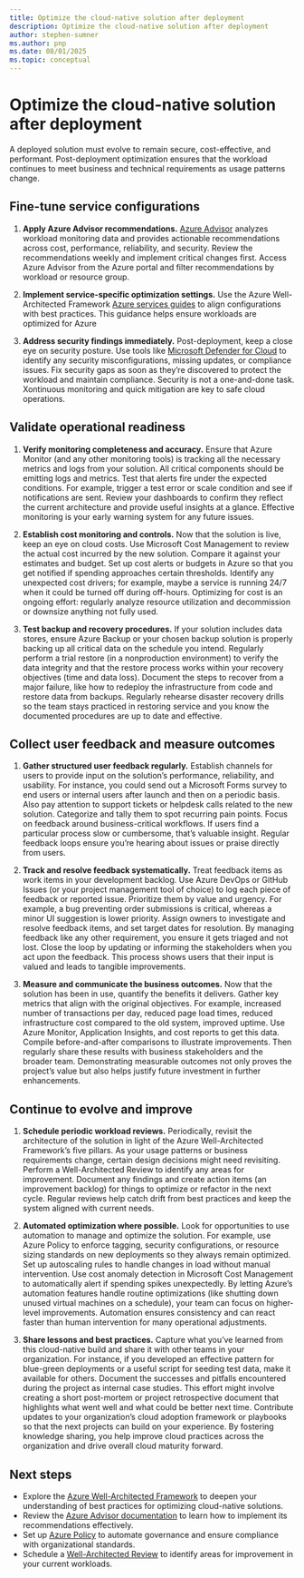 ```yaml
---
title: Optimize the cloud-native solution after deployment
description: Optimize the cloud-native solution after deployment
author: stephen-sumner
ms.author: pnp
ms.date: 08/01/2025
ms.topic: conceptual
---
```


# Optimize the cloud-native solution after deployment

A deployed solution must evolve to remain secure, cost-effective, and performant. Post-deployment optimization ensures that the workload continues to meet business and technical requirements as usage patterns change.

## Fine-tune service configurations

1. **Apply Azure Advisor recommendations.** [Azure Advisor](/azure/advisor/advisor-overview) analyzes workload monitoring data and provides actionable recommendations across cost, performance, reliability, and security. Review the recommendations weekly and implement critical changes first. Access Azure Advisor from the Azure portal and filter recommendations by workload or resource group.

2. **Implement service-specific optimization settings.** Use the Azure Well-Architected Framework [Azure services guides](/azure/well-architected/service-guides/?product=popular) to align configurations with best practices. This guidance helps ensure workloads are optimized for Azure

3. **Address security findings immediately.** Post-deployment, keep a close eye on security posture. Use tools like [Microsoft Defender for Cloud](/azure/defender-for-cloud/review-security-recommendations) to identify any security misconfigurations, missing updates, or compliance issues. Fix security gaps as soon as they’re discovered to protect the workload and maintain compliance. Security is not a one-and-done task. Xontinuous monitoring and quick mitigation are key to safe cloud operations.

## Validate operational readiness

1. **Verify monitoring completeness and accuracy.** Ensure that Azure Monitor (and any other monitoring tools) is tracking all the necessary metrics and logs from your solution. All critical components should be emitting logs and metrics. Test that alerts fire under the expected conditions. For example, trigger a test error or scale condition and see if notifications are sent. Review your dashboards to confirm they reflect the current architecture and provide useful insights at a glance. Effective monitoring is your early warning system for any future issues.

2. **Establish cost monitoring and controls.** Now that the solution is live, keep an eye on cloud costs. Use Microsoft Cost Management to review the actual cost incurred by the new solution. Compare it against your estimates and budget. Set up cost alerts or budgets in Azure so that you get notified if spending approaches certain thresholds. Identify any unexpected cost drivers; for example, maybe a service is running 24/7 when it could be turned off during off-hours. Optimizing for cost is an ongoing effort: regularly analyze resource utilization and decommission or downsize anything not fully used.

3. **Test backup and recovery procedures.** If your solution includes data stores, ensure Azure Backup or your chosen backup solution is properly backing up all critical data on the schedule you intend. Regularly perform a trial restore (in a nonproduction environment) to verify the data integrity and that the restore process works within your recovery objectives (time and data loss). Document the steps to recover from a major failure, like how to redeploy the infrastructure from code and restore data from backups. Regularly rehearse disaster recovery drills so the team stays practiced in restoring service and you know the documented procedures are up to date and effective.

## Collect user feedback and measure outcomes

1. **Gather structured user feedback regularly.** Establish channels for users to provide input on the solution’s performance, reliability, and usability. For instance, you could send out a Microsoft Forms survey to end users or internal users after launch and then on a periodic basis. Also pay attention to support tickets or helpdesk calls related to the new solution. Categorize and tally them to spot recurring pain points. Focus on feedback around business-critical workflows. If users find a particular process slow or cumbersome, that’s valuable insight. Regular feedback loops ensure you’re hearing about issues or praise directly from users.

2. **Track and resolve feedback systematically.** Treat feedback items as work items in your development backlog. Use Azure DevOps or GitHub Issues (or your project management tool of choice) to log each piece of feedback or reported issue. Prioritize them by value and urgency. For example, a bug preventing order submissions is critical, whereas a minor UI suggestion is lower priority. Assign owners to investigate and resolve feedback items, and set target dates for resolution. By managing feedback like any other requirement, you ensure it gets triaged and not lost. Close the loop by updating or informing the stakeholders when you act upon the feedback. This process shows users that their input is valued and leads to tangible improvements.

3. **Measure and communicate the business outcomes.**  Now that the solution has been in use, quantify the benefits it delivers. Gather key metrics that align with the original objectives. For example, increased number of transactions per day, reduced page load times, reduced infrastructure cost compared to the old system, improved uptime. Use Azure Monitor, Application Insights, and cost reports to get this data. Compile before-and-after comparisons to illustrate improvements. Then regularly share these results with business stakeholders and the broader team. Demonstrating measurable outcomes not only proves the project’s value but also helps justify future investment in further enhancements.

## Continue to evolve and improve

1. **Schedule periodic workload reviews.** Periodically, revisit the architecture of the solution in light of the Azure Well-Architected Framework’s five pillars. As your usage patterns or business requirements change, certain design decisions might need revisiting. Perform a Well-Architected Review to identify any areas for improvement. Document any findings and create action items (an improvement backlog) for things to optimize or refactor in the next cycle. Regular reviews help catch drift from best practices and keep the system aligned with current needs.

2. **Automated optimization where possible.** Look for opportunities to use automation to manage and optimize the solution. For example, use Azure Policy to enforce tagging, security configurations, or resource sizing standards on new deployments so they always remain optimized. Set up autoscaling rules to handle changes in load without manual intervention. Use cost anomaly detection in Microsoft Cost Management to automatically alert if spending spikes unexpectedly. By letting Azure’s automation features handle routine optimizations (like shutting down unused virtual machines on a schedule), your team can focus on higher-level improvements. Automation ensures consistency and can react faster than human intervention for many operational adjustments.

3. **Share lessons and best practices.** Capture what you’ve learned from this cloud-native build and share it with other teams in your organization. For instance, if you developed an effective pattern for blue-green deployments or a useful script for seeding test data, make it available for others. Document the successes and pitfalls encountered during the project as internal case studies. This effort might involve creating a short post-mortem or project retrospective document that highlights what went well and what could be better next time. Contribute updates to your organization’s cloud adoption framework or playbooks so that the next projects can build on your experience. By fostering knowledge sharing, you help improve cloud practices across the organization and drive overall cloud maturity forward.

## Next steps

- Explore the [Azure Well-Architected Framework](/azure/well-architected/) to deepen your understanding of best practices for optimizing cloud-native solutions.
- Review the [Azure Advisor documentation](/azure/advisor/advisor-overview) to learn how to implement its recommendations effectively.
- Set up [Azure Policy](/azure/governance/policy/overview) to automate governance and ensure compliance with organizational standards.
- Schedule a [Well-Architected Review](/azure/architecture/example-scenario/well-architected-review) to identify areas for improvement in your current workloads.
